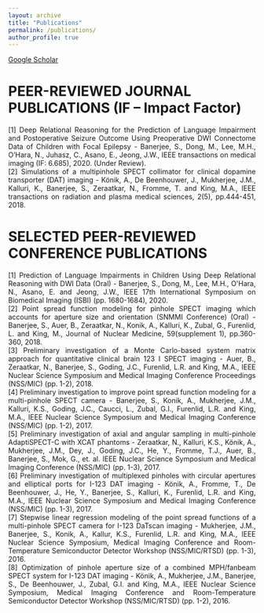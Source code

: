 ```yaml
---
layout: archive
title: "Publications"
permalink: /publications/
author_profile: true
---
```


<a href="https://scholar.google.com/citations?hl=en&user=xaY1UPgAAAAJ">Google Scholar</a>

PEER-REVIEWED JOURNAL PUBLICATIONS (IF – Impact Factor)
======
<div align="justify">[1] Deep Relational Reasoning for the Prediction of Language Impairment and Postoperative Seizure Outcome Using Preoperative DWI Connectome Data of Children with Focal Epilepsy - Banerjee, S., Dong, M., Lee, M.H., O’Hara, N., Juhasz, C., Asano, E., Jeong, J.W., IEEE transactions on medical imaging (IF: 6.685), 2020. (Under Review).</div>

<div align="justify">[2] Simulations of a multipinhole SPECT collimator for clinical dopamine transporter (DAT) imaging - Könik, A., De Beenhouwer, J., Mukherjee, J.M., Kalluri, K., Banerjee, S., Zeraatkar, N., Fromme, T. and King, M.A., IEEE transactions on radiation and plasma medical sciences, 2(5), pp.444-451, 2018.</div>

SELECTED PEER-REVIEWED CONFERENCE PUBLICATIONS
======
<div align="justify">[1] Prediction of Language Impairments in Children Using Deep Relational Reasoning with DWI Data (Oral) - Banerjee, S., Dong, M., Lee, M.H., O'Hara, N., Asano, E. and Jeong, J.W., IEEE 17th International Symposium on Biomedical Imaging (ISBI) (pp. 1680-1684), 2020.</div> 

<div align="justify">[2] Point spread function modeling for pinhole SPECT imaging which accounts for aperture size and orientation (SNMMI Conference) (Oral) - Banerjee, S., Auer, B., Zeraatkar, N., Konik, A., Kalluri, K., Zubal, G., Furenlid, L. and King, M., Journal of Nuclear Medicine, 59(supplement 1), pp.360-360, 2018.</div>

<div align="justify">[3] Preliminary investigation of a Monte Carlo-based system matrix approach for quantitative clinical brain 123 I SPECT imaging - Auer, B., Zeraatkar, N., Banerjee, S., Goding, J.C., Furenlid, L.R. and King, M.A., IEEE Nuclear Science Symposium and Medical Imaging Conference Proceedings (NSS/MIC) (pp. 1-2), 2018.</div>

<div align="justify">[4] Preliminary investigation to improve point spread function modeling for a multi-pinhole SPECT camera - Banerjee, S., Konik, A., Mukherjee, J.M., Kalluri, K.S., Goding, J.C., Caucci, L., Zubal, G.I., Furenlid, L.R. and King, M.A., IEEE Nuclear Science Symposium and Medical Imaging Conference (NSS/MIC) (pp. 1-2), 2017.</div>

<div align="justify">[5] Preliminary investigation of axial and angular sampling in multi-pinhole AdaptiSPECT-C with XCAT phantoms - Zeraatkar, N., Kalluri, K.S., Könik, A., Mukherjee, J.M., Dey, J., Goding, J.C., He, Y., Fromme, T.J., Auer, B., Banerjee, S., Mok, G., et. al. IEEE Nuclear Science Symposium and Medical Imaging Conference (NSS/MIC) (pp. 1-3), 2017.</div>

<div align="justify">[6] Preliminary investigation of multiplexed pinholes with circular apertures and elliptical ports for I-123 DAT imaging - Könik, A., Fromme, T., De Beenhouwer, J., He, Y., Banerjee, S., Kalluri, K., Furenlid, L.R. and King, M.A., IEEE Nuclear Science Symposium and Medical Imaging Conference (NSS/MIC) (pp. 1-3), 2017.</div>

<div align="justify">[7] Stepwise linear regression modeling of the point spread functions of a multi-pinhole SPECT camera for I-123 DaTscan imaging - Mukherjee, J.M., Banerjee, S., Konik, A., Kallur, K.S., Furenlid, L.R. and King, M.A., IEEE Nuclear Science Symposium, Medical Imaging Conference and Room-Temperature Semiconductor Detector Workshop (NSS/MIC/RTSD) (pp. 1-3), 2016.</div>

<div align="justify">[8] Optimization of pinhole aperture size of a combined MPH/fanbeam SPECT system for I-123 DAT imaging - Könik, A., Mukherjee, J.M., Banerjee, S., De Beenhouwer, J., Zubal, G.I. and King, M.A., IEEE Nuclear Science Symposium, Medical Imaging Conference and Room-Temperature Semiconductor Detector Workshop (NSS/MIC/RTSD) (pp. 1-2), 2016.</div>

